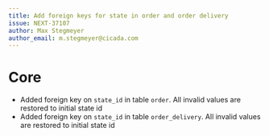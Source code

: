```yaml
---
title: Add foreign keys for state in order and order delivery
issue: NEXT-37107
author: Max Stegmeyer
author_email: m.stegmeyer@cicada.com
---
```

# Core
* Added foreign key on `state_id` in table `order`. All invalid values are restored to initial state id
* Added foreign key on `state_id` in table `order_delivery`. All invalid values are restored to initial state id

